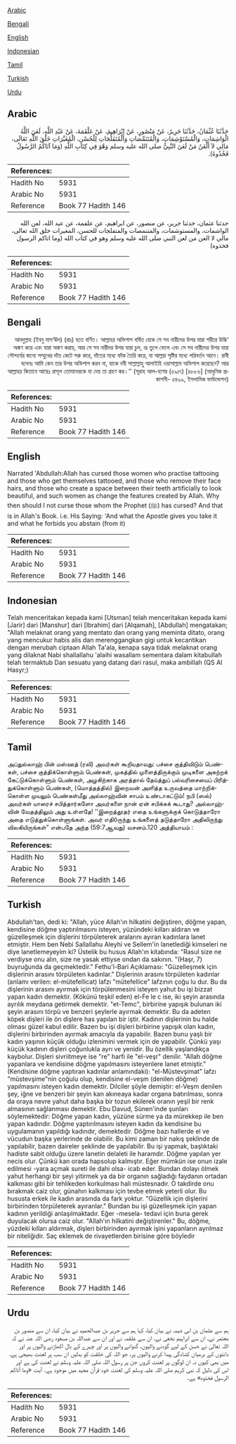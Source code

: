 [Arabic](#arabic)

[Bengali](#bengali)

[English](#english)

[Indonesian](#indonesian)

[Tamil](#tamil)

[Turkish](#turkish)

[Urdu](#urdu)

## Arabic


<div dir="rtl" lang="ar" style={{fontSize:'larger',backgroundColor:'#f8f9fa',padding:20}}>
حَدَّثَنَا عُثْمَانُ، حَدَّثَنَا جَرِيرٌ، عَنْ مَنْصُورٍ، عَنْ إِبْرَاهِيمَ، عَنْ عَلْقَمَةَ، عَنْ عَبْدِ اللَّهِ، لَعَنَ اللَّهُ الْوَاشِمَاتِ، وَالْمُسْتَوْشِمَاتِ، وَالْمُتَنَمِّصَاتِ وَالْمُتَفَلِّجَاتِ لِلْحُسْنِ، الْمُغَيِّرَاتِ خَلْقَ اللَّهِ تَعَالَى، مَالِي لاَ أَلْعَنُ مَنْ لَعَنَ النَّبِيُّ صلى الله عليه وسلم وَهْوَ فِي كِتَابِ اللَّهِ ‏(‏وَمَا آتَاكُمُ الرَّسُولُ فَخُذُوهُ‏)‏‏.‏
</div>
<div style={{backgroundColor:'#f8f9fa',padding:20, marginBottom: 10}}><table> <thead> <tr> <th>References:</th> <th></th> </tr> </thead> <tbody><tr><td>Hadith No</td><td>5931</td></tr><tr><td>Arabic No</td><td>5931</td></tr><tr><td>Reference</td><td>Book 77 Hadith 146</td></tr></tbody></table></div>


<div dir="rtl" lang="ar" style={{fontSize:'larger',backgroundColor:'#f8f9fa',padding:20}}>
حدثنا عثمان، حدثنا جرير، عن منصور، عن ابراهيم، عن علقمة، عن عبد الله، لعن الله الواشمات، والمستوشمات، والمتنمصات والمتفلجات للحسن، المغيرات خلق الله تعالى، مالي لا العن من لعن النبي صلى الله عليه وسلم وهو في كتاب الله (وما اتاكم الرسول فخذوه)
</div>
<div style={{backgroundColor:'#f8f9fa',padding:20, marginBottom: 10}}><table> <thead> <tr> <th>References:</th> <th></th> </tr> </thead> <tbody><tr><td>Hadith No</td><td>5931</td></tr><tr><td>Arabic No</td><td>5931</td></tr><tr><td>Reference</td><td>Book 77 Hadith 146</td></tr></tbody></table></div>

## Bengali


<div dir="rtl" lang="bn" style={{fontSize:'larger',backgroundColor:'#f8f9fa',padding:20}}>
‘আবদুল্লাহ (ইবনু মাস‘ঊদ) (রাঃ) হতে বর্ণিত। আল্লাহর অভিশাপ বর্ষিত হোক সে সব নারীদের উপর যারা শরীরে উল্কি অঙ্কণ করে এবং যারা অঙ্কণ করায়, আর সে সব নারীদর উপর যারা চুল, ভ্রূ তুলে ফেলে এবং সে সব নারীদের উপর যারা সৌন্দর্যের জন্যে সম্মুখের দাঁত কেটে সরু করে, দাঁতের মধ্যে ফাঁক তৈরি করে, যা আল্লার সৃষ্টির মধ্যে পরিবর্তন আনে। রাবী বলেনঃ আমি কেন তার উপর অভিশাপ করব না, যাকে নবী সাল্লাল্লাহু আলাইহি ওয়াসাল্লাম অভিশাপ করেছেন? আর আল্লাহর কিতাবে আছেঃ রাসূল তোমাদেরকে যা দেয় তা গ্রহণ কর।’’ (সূরাহ আল-হাশর (৫৯ঃ৭) [৪৮৮৬] (আধুনিক প্রকাশনী- ৫৪৯৯, ইসলামিক ফাউন্ডেশন)
</div>
<div style={{backgroundColor:'#f8f9fa',padding:20, marginBottom: 10}}><table> <thead> <tr> <th>References:</th> <th></th> </tr> </thead> <tbody><tr><td>Hadith No</td><td>5931</td></tr><tr><td>Arabic No</td><td>5931</td></tr><tr><td>Reference</td><td>Book 77 Hadith 146</td></tr></tbody></table></div>

## English


<div dir="ltr" lang="en" style={{fontSize:'larger',backgroundColor:'#f8f9fa',padding:20}}>
Narrated 'Abdullah:Allah has cursed those women who practise tattooing and those who get themselves tattooed, and those who remove their face hairs, and those who create a space between their teeth artificially to look beautiful, and such women as change the features created by Allah. Why then should I not curse those whom the Prophet (ﷺ) has cursed? And that is in Allah's Book. i.e. His Saying: 'And what the Apostle gives you take it and what he forbids you abstain (from it)
</div>
<div style={{backgroundColor:'#f8f9fa',padding:20, marginBottom: 10}}><table> <thead> <tr> <th>References:</th> <th></th> </tr> </thead> <tbody><tr><td>Hadith No</td><td>5931</td></tr><tr><td>Arabic No</td><td>5931</td></tr><tr><td>Reference</td><td>Book 77 Hadith 146</td></tr></tbody></table></div>

## Indonesian


<div dir="ltr" lang="id" style={{fontSize:'larger',backgroundColor:'#f8f9fa',padding:20}}>
Telah menceritakan kepada kami [Utsman] telah menceritakan kepada kami [Jarir] dari [Manshur] dari [Ibrahim] dari [Alqamah], [Abdullah] mengatakan; "Allah melaknat orang yang mentato dan orang yang meminta ditato, orang yang mencukur habis alis dan merenggangkan gigi untuk kecantikan dengan merubah ciptaan Allah Ta'ala, kenapa saya tidak melaknat orang yang dilaknat Nabi shallallahu 'alaihi wasallam sementara dalam kitabullah telah termaktub Dan sesuatu yang datang dari rasul, maka ambillah (QS Al Hasyr;)
</div>
<div style={{backgroundColor:'#f8f9fa',padding:20, marginBottom: 10}}><table> <thead> <tr> <th>References:</th> <th></th> </tr> </thead> <tbody><tr><td>Hadith No</td><td>5931</td></tr><tr><td>Arabic No</td><td>5931</td></tr><tr><td>Reference</td><td>Book 77 Hadith 146</td></tr></tbody></table></div>

## Tamil


<div dir="ltr" lang="ta" style={{fontSize:'larger',backgroundColor:'#f8f9fa',padding:20}}>
அப்துல்லாஹ் பின் மஸ்ஊத் (ரலி) அவர்கள் கூறியதாவது: பச்சை குத்திவிடும் பெண்கள், பச்சை குத்திக்கொள்ளும் பெண்கள், முகத்தில் முளைத்திருக்கும் முடிகளை அகற்றக் கேட்டுக்கொள்ளும் பெண்கள், அழகிற்காக அரத்தால் தேய்த்துப் பல்வரிசையைப் பிரித்துக்கொள்ளும் பெண்கள், (மொத்தத்தில்) இறைவன் அளித்த உருவத்தை மாற்றிக்கொள்ள முயலும் பெண்கள்மீது அல்லாஹ்வின் சாபம் உண்டாகட்டும்! நபி (ஸல்) அவர்கள் யாரைச் சபித்தார்களோ அவர்களை நான் ஏன் சபிக்கக் கூடாது? அல்லாஹ்வின் வேதத்திலும் அது உள்ளதே! ‘‘இறைத்தூதர் எதை உங்களுக்குக் கொடுத்தாரோ அதை எடுத்துக்கொள்ளுங்கள். அவர் எதிóருந்து உங்களைத் தடுத்தாரோ அதிலிருந்து விலகியிருங்கள்” என்பதே அந்த (59:7ஆவது) வசனம்.120 அத்தியாயம் :
</div>
<div style={{backgroundColor:'#f8f9fa',padding:20, marginBottom: 10}}><table> <thead> <tr> <th>References:</th> <th></th> </tr> </thead> <tbody><tr><td>Hadith No</td><td>5931</td></tr><tr><td>Arabic No</td><td>5931</td></tr><tr><td>Reference</td><td>Book 77 Hadith 146</td></tr></tbody></table></div>

## Turkish


<div dir="ltr" lang="tr" style={{fontSize:'larger',backgroundColor:'#f8f9fa',padding:20}}>
Abdullah'tan, dedi ki: "Allah, yüce Allah'ın hilkatini değiştiren, döğme yapan, kendisine döğme yaptırılmasını isteyen, yüzündeki kılları aldıran ve güzelleşmek için dişlerini törpületerek aralarını ayıran kadınlara lanet etmiştir. Hem ben Nebi Sallallahu Aleyhi ve Sellem'in lanetlediği kimseleri ne diye lanetlemeyeyim ki? Üstelik bu husus Allah'ın kitabında: "Rasul size ne verdiyse onu alın, size ne yasak ettiyse ondan da sakının. "(Haşr, 7) buyruğunda da geçmektedir." Fethu'l-Bari Açıklaması: "Güzelleşmek için dişlerinin arasını törpületen kadınlar." Dişlerinin arasını törpületen kadınlar (anlamı verilen: el-mütefellicat) lafzı "mütefellice" lafzının çoğu lu dur. Bu da dişlerinin arasını ayırmak için törpülenmesini isteyen yahut bu işi bizzat yapan kadın demektir. (Kökünü teşkil eden) el-Fe le c ise, iki şeyin arasında ayrılık meydana getirmek demektir. "et-Temc", birbirine yapışık bulunan iki şeyin arasını törpü ve benzeri şeylerle ayırmak demektir. Bu da adeten köpek dişleri ile ön dişlere has yapılan bir iştir. Kadının dişlerinin bu halde olması güzel kabul edilir. Bazen bu işi dişleri birbirine yapışık olan kadın, dişlerini birbirinden ayırmak amacıyla da yapabilir. Bazen bunu yaşlı bir kadın yaşının küçük olduğu izlenimini vermek için de yapabilir. Çünkü yaşı küçük kadının dişleri çoğunlukla ayrı ve yenidir. Bu özellik yaşlandıkça kaybolur. Dişleri sivriitmeye ise "re" harfi ile "el-veşr" denilir. "Allah döğme yapanlara ve kendisine döğme yapılmasını isteyenlere lanet etmiştir." (Kendisine döğme yaptıran kadınlar anlamındaki): "el-Müstevşimat" lafzı "müstevşime"nin çoğulu olup, kendisine el-veşm (denilen döğme) yapılmasını isteyen kadın demektir. Dilciler şöyle demiştir: el-Veşm denilen şey, iğne ve benzeri bir şeyin kan akıneaya kadar organa batırılması, sonra da oraya nevre yahut daha başka bir tozun ekilerek oranın yeşil bir renk almasının sağlanması demektir. Ebu Davud, Sünen'inde şunları söylemektedir: Döğme yapan kadın, yüzüne sürme ya da mürekkep ile ben yapan kadındır. Döğme yaptırılmasını isteyen kadın da kendisine bu uygulamanın yapıldığı kadındır, demektedir. Döğme bazı hallerde el ve vücudun başka yerlerinde de olabilir. Bu kimi zaman bir nakış şeklinde de yapılabilir, bazen daireler şeklinde de yapılabilir. Bu işi yapmak, başlıktaki hadiste sabit olduğu üzere Ianetin delaleti ile haramdır. Döğme yapılan yer necis olur. Çünkü kan orada hapsolup kalmıştır. Eğer mümkün ise onun izale edilmesi -yara açmak sureti ile dahi olsa- icab eder. Bundan dolayı ölmek yahut herhangi bir şeyi yitirmek ya da bir organın sağladığı faydanın ortadan kalkması gibi bir tehlikeden korkulması hali müstesnadır. O takdirde onu bırakmak caiz olur, günahın kalkması için tevbe etmek yeterli olur. Bu hususta erkek ile kadın arasında da fark yoktur. "Güzellik için dişlerini birbirinden törpületerek ayıranlar." Bundan bu işi güzelleşmek için yapan kadının yerildiği anlaşılmaktadır. Eğer -mesela- tedavi için buna gerek duyulacak olursa caiz olur. "Allah'ın hilkatini değiştirenler." Bu, döğme, yüzdeki kılları aldırmak, dişleri birbirinden ayırmak işini yapanların ayrılmaz bir niteliğidir. Saç eklemek de rivayetlerden birisine göre böyledir
</div>
<div style={{backgroundColor:'#f8f9fa',padding:20, marginBottom: 10}}><table> <thead> <tr> <th>References:</th> <th></th> </tr> </thead> <tbody><tr><td>Hadith No</td><td>5931</td></tr><tr><td>Arabic No</td><td>5931</td></tr><tr><td>Reference</td><td>Book 77 Hadith 146</td></tr></tbody></table></div>

## Urdu


<div dir="rtl" lang="ur" style={{fontSize:'larger',backgroundColor:'#f8f9fa',padding:20}}>
ہم سے عثمان بن ابی شیبہ نے بیان کیا، کہا ہم سے جریر بن عبدالحمید نے بیان کیا، ان سے منصور بن معتمر نے، ان سے ابراہیم نخعی نے، ان سے علقمہ نے اور ان سے عبداللہ بن مسعود رضی اللہ عنہ نے کہ اللہ تعالیٰ نے حسن کے لیے گودنے والیوں، گدوانے والیوں پر اور چہرے کے بال اکھاڑنے والیوں پر اور دانتوں کے درمیان کشادگی پیدا کرنے والیوں پر، جو اللہ کی خلقت کو بدلیں ان سب پر لعنت بھیجی ہے، میں بھی کیوں نہ ان لوگوں پر لعنت کروں جن پر رسول اللہ صلی اللہ علیہ وسلم نے لعنت کی ہے اور اس کی دلیل کہ نبی کریم صلی اللہ علیہ وسلم کی لعنت خود قرآن مجید میں موجود ہے۔ آیت «وما آتاكم الرسول فخذوه‏» ہے۔
</div>
<div style={{backgroundColor:'#f8f9fa',padding:20, marginBottom: 10}}><table> <thead> <tr> <th>References:</th> <th></th> </tr> </thead> <tbody><tr><td>Hadith No</td><td>5931</td></tr><tr><td>Arabic No</td><td>5931</td></tr><tr><td>Reference</td><td>Book 77 Hadith 146</td></tr></tbody></table></div>